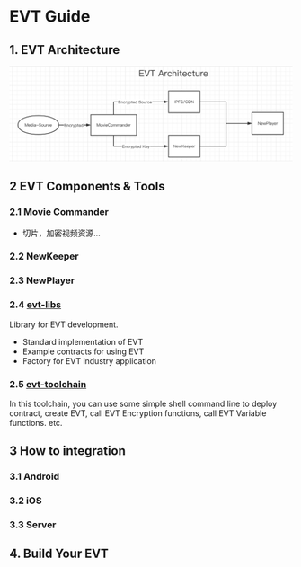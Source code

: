 # EVT Guide


## 1. EVT Architecture

![EVT Architecture](./res/evt.png)

## 2 EVT Components & Tools

### 2.1 Movie Commander
- 切片，加密视频资源...

### 2.2 NewKeeper

### 2.3 NewPlayer

### 2.4 [evt-libs](https://github.com/newtonproject/evt-lib)

Library for EVT development.
- Standard implementation of EVT
- Example contracts for using EVT
- Factory for EVT industry application

### 2.5 [evt-toolchain]((https://github.com/newtonproject/evt-toolchain))

In this toolchain, you can use some simple shell command line to deploy contract, create EVT, call EVT Encryption functions, call EVT Variable functions. etc.

## 3 How to integration

### 3.1 Android

### 3.2 iOS

### 3.3 Server


## 4. Build Your EVT